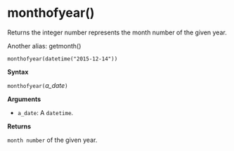 # monthofyear()

Returns the integer number represents the month number of the given year.

Another alias: getmonth()

<!-- csl -->
```
monthofyear(datetime("2015-12-14"))
```

**Syntax**

`monthofyear(`*a_date*`)`

**Arguments**

* `a_date`: A `datetime`.

**Returns**

`month number` of the given year.